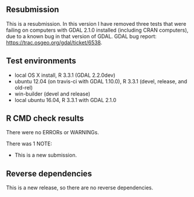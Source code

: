 ## Resubmission
This is a resubmission. In this version I have removed three tests that were failing on computers with GDAL 2.1.0 installed (including CRAN computers), due to a known bug in that version of GDAL. GDAL bug report: https://trac.osgeo.org/gdal/ticket/6538.

## Test environments
* local OS X install, R 3.3.1 (GDAL 2.2.0dev)
* ubuntu 12.04 (on travis-ci with GDAL 1.10.0), R 3.3.1 (devel, release, and old-rel)
* win-builder (devel and release)
* local ubuntu 16.04, R 3.3.1 with GDAL 2.1.0

## R CMD check results

There were no ERRORs or WARNINGs. 

There was 1 NOTE:

* This is a new submission.

## Reverse dependencies

This is a new release, so there are no reverse dependencies.
